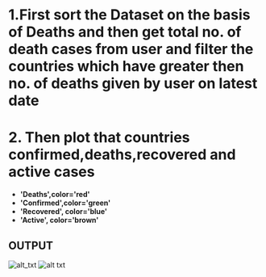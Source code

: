 # 1.First sort the Dataset on the basis of Deaths and then get total no. of death cases from user and filter the countries which have greater then no. of deaths given by user on latest date
# 2. Then plot that countries confirmed,deaths,recovered and active cases
+ **'Deaths',color='red'**
+ **'Confirmed',color='green'**
+ **'Recovered', color='blue'**
+ **'Active', color='brown'**

## **OUTPUT**

![alt_txt](https://github.com/sumyak/COVID-19/blob/master/task%205/Screenshot%20(285).png?raw=true)
![alt txt](https://github.com/sumyak/COVID-19/blob/master/task%205/Screenshot%20(286).png?raw=true)
